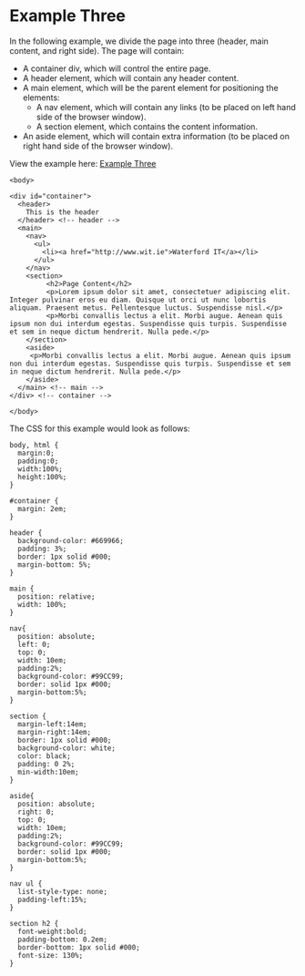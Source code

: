 # Example Three

In the following example, we divide the page into three (header, main content, and right side). The page will contain:

<ul>
<li> A container div, which will control the entire page.
<li> A header element, which will contain any header content.
<li> A main element, which will be the parent element for positioning the elements:
<ul>
<li> A nav element, which will contain any links (to be placed on left hand side of the browser window).
<li> A section element, which contains the content information.
</ul>
</li>
<li> An aside element, which will contain extra information (to be placed on right hand side of the browser window).
</ul>

View the example here: <a href="archives/examples/test3.htm" target="_ blank">Example Three</a>

```
<body>

<div id="container">
  <header>
    This is the header
  </header> <!-- header -->
  <main>
    <nav>
      <ul>
        <li><a href="http://www.wit.ie">Waterford IT</a></li>
      </ul>
    </nav>
    <section>
         <h2>Page Content</h2>
         <p>Lorem ipsum dolor sit amet, consectetuer adipiscing elit. Integer pulvinar eros eu diam. Quisque ut orci ut nunc lobortis aliquam. Praesent metus. Pellentesque luctus. Suspendisse nisl.</p>
         <p>Morbi convallis lectus a elit. Morbi augue. Aenean quis ipsum non dui interdum egestas. Suspendisse quis turpis. Suspendisse et sem in neque dictum hendrerit. Nulla pede.</p>
    </section>
    <aside>
     <p>Morbi convallis lectus a elit. Morbi augue. Aenean quis ipsum non dui interdum egestas. Suspendisse quis turpis. Suspendisse et sem in neque dictum hendrerit. Nulla pede.</p>
    </aside>
  </main> <!-- main -->
</div> <!-- container -->

</body>
```

The CSS for this example would look as follows:

```  
body, html {
  margin:0;
  padding:0;
  width:100%;
  height:100%;
}

#container {
  margin: 2em;
}

header {
  background-color: #669966;
  padding: 3%;
  border: 1px solid #000;
  margin-bottom: 5%;
}

main {
  position: relative;
  width: 100%;
}

nav{
  position: absolute;
  left: 0;
  top: 0;
  width: 10em;
  padding:2%;
  background-color: #99CC99;
  border: solid 1px #000;
  margin-bottom:5%;
}

section {
  margin-left:14em;
  margin-right:14em;
  border: 1px solid #000;
  background-color: white;
  color: black;
  padding: 0 2%;
  min-width:10em;
}

aside{
  position: absolute;
  right: 0;
  top: 0;
  width: 10em;
  padding:2%;
  background-color: #99CC99;
  border: solid 1px #000;
  margin-bottom:5%;
}

nav ul {
  list-style-type: none;
  padding-left:15%;
}

section h2 {
  font-weight:bold;
  padding-bottom: 0.2em;
  border-bottom: 1px solid #000;
  font-size: 130%;
}
```
